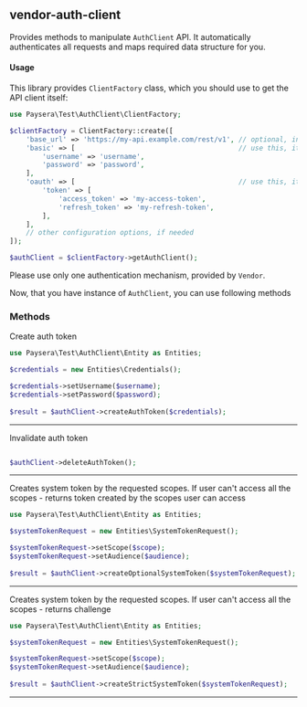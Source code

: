 
## vendor-auth-client

Provides methods to manipulate `AuthClient` API.
It automatically authenticates all requests and maps required data structure for you.

#### Usage

This library provides `ClientFactory` class, which you should use to get the API client itself:

```php
use Paysera\Test\AuthClient\ClientFactory;

$clientFactory = ClientFactory::create([
    'base_url' => 'https://my-api.example.com/rest/v1', // optional, in case you need a custom one.
    'basic' => [                                        // use this, it API requires Basic authentication.
        'username' => 'username',
        'password' => 'password',
    ],
    'oauth' => [                                        // use this, it API requires OAuth v2 authentication.
        'token' => [
            'access_token' => 'my-access-token',
            'refresh_token' => 'my-refresh-token',
        ],
    ],
    // other configuration options, if needed
]);

$authClient = $clientFactory->getAuthClient();
```

Please use only one authentication mechanism, provided by `Vendor`.

Now, that you have instance of `AuthClient`, you can use following methods
### Methods

    
Create auth token


```php
use Paysera\Test\AuthClient\Entity as Entities;

$credentials = new Entities\Credentials();

$credentials->setUsername($username);
$credentials->setPassword($password);
    
$result = $authClient->createAuthToken($credentials);
```
---

Invalidate auth token


```php

$authClient->deleteAuthToken();
```
---


Creates system token by the requested scopes. If user can&#039;t access all the scopes - returns token created by the scopes user can access


```php
use Paysera\Test\AuthClient\Entity as Entities;

$systemTokenRequest = new Entities\SystemTokenRequest();

$systemTokenRequest->setScope($scope);
$systemTokenRequest->setAudience($audience);
    
$result = $authClient->createOptionalSystemToken($systemTokenRequest);
```
---


Creates system token by the requested scopes. If user can&#039;t access all the scopes - returns challenge


```php
use Paysera\Test\AuthClient\Entity as Entities;

$systemTokenRequest = new Entities\SystemTokenRequest();

$systemTokenRequest->setScope($scope);
$systemTokenRequest->setAudience($audience);
    
$result = $authClient->createStrictSystemToken($systemTokenRequest);
```
---



